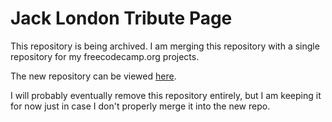 # Jack London Tribute Page

This repository is being archived. I am merging this repository with a single repository for my freecodecamp.org projects. 

The new repository can be viewed [here](https://github.com/that-guy-matt/freecodecamp).

I will probably eventually remove this repository entirely, but I am keeping it for now just in case I don't properly merge it into the new repo.